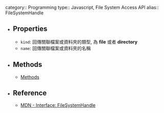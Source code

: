 category:: Programming
type:: Javascript, File System Access API
alias:: FileSystemHandle

- ## Properties
	- `kind`: 回傳關聯檔案或資料夾的類型, 為 **file** 或者 **directory**
	- `name`: 回傳關聯檔案或資料夾的名稱
- ## Methods
	- [Methods](https://developer.mozilla.org/en-US/docs/Web/API/FileSystemHandle#instance_methods)
- ## Reference
	- [MDN - Interface: FileSystemHandle](https://developer.mozilla.org/en-US/docs/Web/API/FileSystemHandle)